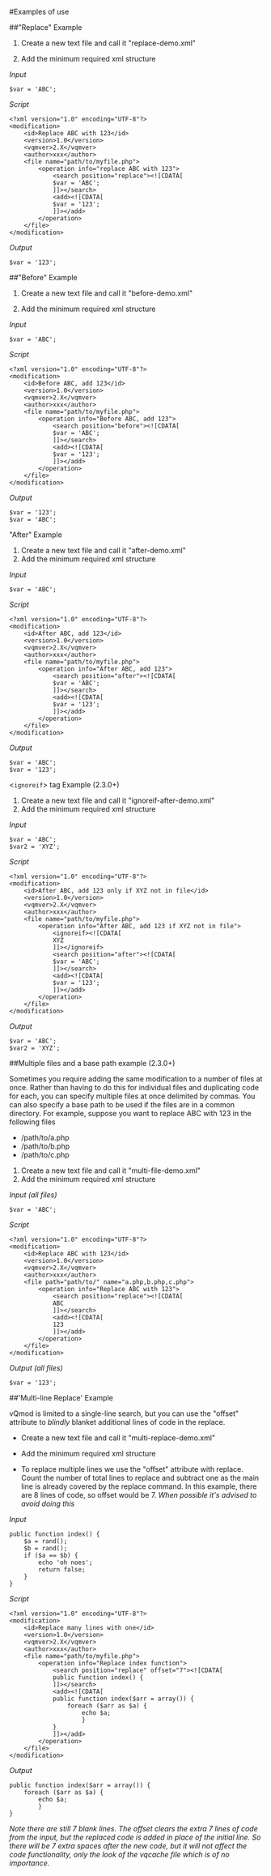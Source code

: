 #Examples of use

##"Replace" Example

  1. Create a new text file and call it "replace-demo.xml"

  2. Add the minimum required xml structure

*Input*

	$var = 'ABC';

*Script*

	<?xml version="1.0" encoding="UTF-8"?>
	<modification>
		<id>Replace ABC with 123</id>
		<version>1.0</version>
		<vqmver>2.X</vqmver>
		<author>xxx</author>
		<file name="path/to/myfile.php">
			<operation info="replace ABC with 123">
				<search position="replace"><![CDATA[
				$var = 'ABC';
				]]></search>
				<add><![CDATA[
				$var = '123';
				]]></add>
			</operation>
		</file>
	</modification>

*Output*

	$var = '123';

##"Before" Example

  1. Create a new text file and call it "before-demo.xml"

  2. Add the minimum required xml structure

*Input*

	$var = 'ABC';

*Script*

	<?xml version="1.0" encoding="UTF-8"?>
	<modification>
		<id>Before ABC, add 123</id>
		<version>1.0</version>
		<vqmver>2.X</vqmver>
		<author>xxx</author>
		<file name="path/to/myfile.php">
			<operation info="Before ABC, add 123">
				<search position="before"><![CDATA[
				$var = 'ABC';
				]]></search>
				<add><![CDATA[
				$var = '123';
				]]></add>
			</operation>
		</file>
	</modification>

*Output*

	$var = '123';
	$var = 'ABC';



"After" Example

1. Create a new text file and call it "after-demo.xml"
2. Add the minimum required xml structure

*Input*

	$var = 'ABC';

*Script*

	<?xml version="1.0" encoding="UTF-8"?>
	<modification>
		<id>After ABC, add 123</id>
		<version>1.0</version>
		<vqmver>2.X</vqmver>
		<author>xxx</author>
		<file name="path/to/myfile.php">
			<operation info="After ABC, add 123">
				<search position="after"><![CDATA[
				$var = 'ABC';
				]]></search>
				<add><![CDATA[
				$var = '123';
				]]></add>
			</operation>
		</file>
	</modification>

*Output*

	$var = 'ABC';
	$var = '123';



<`ignoreif`> tag Example (2.3.0+)

  1. Create a new text file and call it "ignoreif-after-demo.xml"
  2. Add the minimum required xml structure

*Input*

	$var = 'ABC';
	$var2 = 'XYZ';


*Script*

	<?xml version="1.0" encoding="UTF-8"?>
	<modification>
		<id>After ABC, add 123 only if XYZ not in file</id>
		<version>1.0</version>
		<vqmver>2.X</vqmver>
		<author>xxx</author>
		<file name="path/to/myfile.php">
			<operation info="After ABC, add 123 if XYZ not in file">
				<ignoreif><![CDATA[
				XYZ
				]]></ignoreif>
				<search position="after"><![CDATA[
				$var = 'ABC';
				]]></search>
				<add><![CDATA[
				$var = '123';
				]]></add>
			</operation>
		</file>
	</modification>


*Output*

	$var = 'ABC';
	$var2 = 'XYZ';


##Multiple files and a base path example (2.3.0+)

Sometimes you require adding the same modification to a number of files at once. Rather than having to do this for individual files and duplicating code for each, you can specify multiple files at once delimited by commas. You can also specify a base path to be used if the files are in a common directory. For example, suppose you want to replace ABC with 123 in the following files
  - /path/to/a.php
  - /path/to/b.php
  - /path/to/c.php

  1. Create a new text file and call it "multi-file-demo.xml"
  2. Add the minimum required xml structure

*Input (all files)*

	$var = 'ABC';


*Script*

	<?xml version="1.0" encoding="UTF-8"?>
	<modification>
		<id>Replace ABC with 123</id>
		<version>1.0</version>
		<vqmver>2.X</vqmver>
		<author>xxx</author>
		<file path="path/to/" name="a.php,b.php,c.php">
			<operation info="Replace ABC with 123">
				<search position="replace"><![CDATA[
				ABC
				]]></search>
				<add><![CDATA[
				123
				]]></add>
			</operation>
		</file>
	</modification>

*Output (all files)*

	$var = '123';

##'Multi-line Replace' Example

vQmod is limited to a single-line search, but you can use the "offset" attribute to _blindly_ blanket additional lines of code in the replace.

  - Create a new text file and call it "multi-replace-demo.xml"

  - Add the minimum required xml structure

  - To replace multiple lines we use the "offset" attribute with replace. Count the number of total lines to replace and subtract one as the main line is already covered by the replace command. In this example, there are 8 lines of code, so offset would be 7. *When possible it's advised to avoid doing this*

*Input*

	public function index() {
		$a = rand();
		$b = rand();
		if ($a == $b) {
			echo 'oh noes';
			return false;
		}
	}


*Script*

	<?xml version="1.0" encoding="UTF-8"?>
	<modification>
		<id>Replace many lines with one</id>
		<version>1.0</version>
		<vqmver>2.X</vqmver>
		<author>xxx</author>
		<file name="path/to/myfile.php">
			<operation info="Replace index function">
				<search position="replace" offset="7"><![CDATA[
				public function index() {
				]]></search>
				<add><![CDATA[
				public function index($arr = array()) {
					foreach ($arr as $a) {
						echo $a;
	    				}
				}
				]]></add>
			</operation>
		</file>
	</modification>

*Output*

	public function index($arr = array()) {
		foreach ($arr as $a) {
			echo $a;
	    	}
	}
	
	
	
	
	
	
	

_Note there are still 7 blank lines. The offset clears the extra 7 lines of code from the input, but the replaced code is added in place of the initial line. So there will be 7 extra spaces after the new code, but it will not affect the code functionality, only the look of the vqcache file which is of no importance._